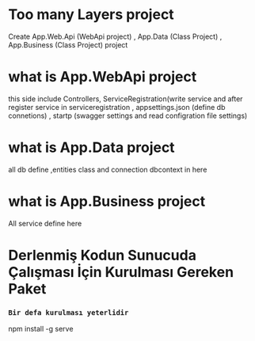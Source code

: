 # Too many Layers project
Create App.Web.Api (WebApi project) , App.Data (Class Project) , App.Business (Class Project)  project
# what is App.WebApi project
this side include Controllers, ServiceRegistration(write service and after register service in serviceregistration , appsettings.json (define db connetions) , startp (swagger settings and read configration file settings)

# what is App.Data project
all db define ,entities class and connection dbcontext in here

# what is App.Business project
All service define here


# Derlenmiş Kodun Sunucuda Çalışması İçin Kurulması Gereken Paket
### `Bir defa kurulması yeterlidir`
npm install -g serve 

